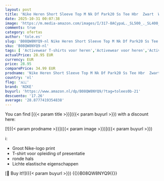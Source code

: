 ```yaml
---
layout: post
title: 'Nike Heren Short Sleeve Top M Nk Df Park20 Ss Tee Hbr  Zwart  Wit  CW6936-010  L'
date: 2025-10-31 00:07:38
image: 'https://m.media-amazon.com/images/I/317-8ACypaL._SL500_._SL400_.jpg'
comments: true
category: ofertas
author: 'tole.es'
slug: 'B08QW8NYQ9-nl Nike Heren Short Sleeve Top M Nk Df Park20 Ss Tee Hbr...'
sku: 'B08QW8NYQ9-nl'
tags: [ 'Activewear T-shirts voor heren','Activewear voor heren','Activewear-shirts & T-shirts voor heren','Herenkleding','Herenmode','Kleding, schoenen & sieraden','Kleding, schoenen en sieraden','nike','🇳🇱', ]
actualPrice: 28.95 EUR
currency: EUR
price: 28.95
comparePrice: 34.99 EUR
prodname: 'Nike Heren Short Sleeve Top M Nk Df Park20 Ss Tee Hbr  Zwart  Wit  CW6936-010  L'
country: 'nl'
flag: '🇳🇱'
brand: 'NIKE'
buyurl: 'https://www.amazon.nl/dp/B08QW8NYQ9/?tag=tolees0b-21'
descuento: '17.26'
average: '28.8777419354838'
---
```


You can find [{{< param title >}}]({{< param buyurl >}}) with a discount here:

[![{{< param prodname >}}]({{< param image >}})]({{< param buyurl >}})

ℹ️:

- Groot Nike-logo print
- T-shirt voor opleiding of presentatie
- ronde hals
- Lichte elastische eigenschappen

[🛒 Buy it!!]({{< param buyurl >}})
{{<world>}}B08QW8NYQ9{{</world>}}
